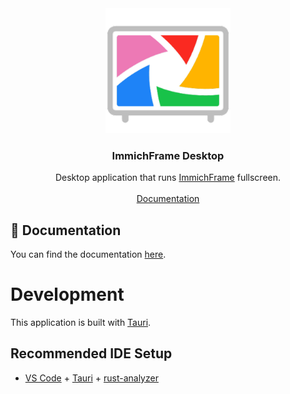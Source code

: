 <div align="center">
  <a href="https://github.com/immichFrame/ImmichFrame_Desktop">
    <img src="src-tauri/icons/icon.png" alt="Logo" width="200" height="200">
  </a>

  <h3 align="center">ImmichFrame Desktop</h3>

  <p align="center">
    Desktop application that runs <a href="https://github.com/immichFrame/ImmichFrame">ImmichFrame</a> fullscreen.
    <br />
    <br />
    <a href="https://immichframe.online/docs/getting-started/apps#desktop-windows-macos-linux">Documentation</a>
  <p>
</div>

## 📄 Documentation
You can find the documentation [here](https://immichframe.online/docs/getting-started/apps#desktop-windows-macos-linux).

# Development

This application is built with [Tauri](https://github.com/tauri-apps/tauri).

## Recommended IDE Setup

- [VS Code](https://code.visualstudio.com/) + [Tauri](https://marketplace.visualstudio.com/items?itemName=tauri-apps.tauri-vscode) + [rust-analyzer](https://marketplace.visualstudio.com/items?itemName=rust-lang.rust-analyzer)

